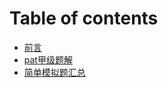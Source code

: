 # Table of contents

* [前言](README.md)
* [pat甲级题解](pat-jia-ji-ti-jie.md)
* [简单模拟题汇总](jian-dan-mo-ni-ti-hui-zong.md)

